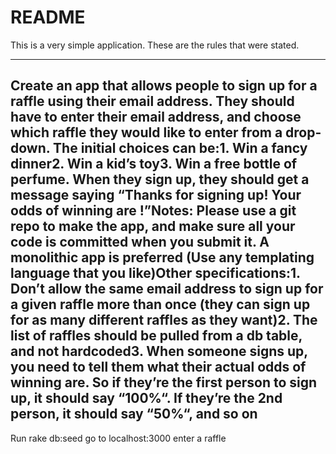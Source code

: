 # README

This is a very simple application.
These are the rules that were stated.

---
Create an app that allows people to sign up for a raffle using their email address. They should have to enter their email address, and choose which raffle they would like to enter from a drop-down. The initial choices can be:1. Win a fancy dinner2. Win a kid’s toy3. Win a free bottle of perfume. When they sign up, they should get a message saying “Thanks for signing up! Your odds of winning are <xyz>!”Notes: Please use a git repo to make the app, and make sure all your code is committed when you submit it. A monolithic app is preferred (Use any templating language that you like)Other specifications:1. Don’t allow the same email address to sign up for a given raffle more than once (they can sign up for as many different raffles as they want)2. The list of raffles should be pulled from a db table, and not hardcoded3. When someone signs up, you need to tell them what their actual odds of winning are. So if they’re the first person to sign up, it should say “100%“. If they’re the 2nd person, it should say “50%“, and so on
---


Run rake db:seed
go to localhost:3000
enter a raffle
